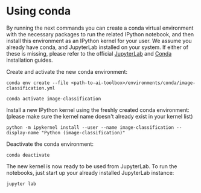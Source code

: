 <!--- Copyright 2020 Siemens AG -->
<!--- SPDX-License-Identifier: MIT -->

# Using conda

By running the next commands you can create a conda virtual environment with the necessary packages to run the related IPython notebook, and then install this environment as an IPython kernel for your user. We assume you already have conda, and JupyterLab installed on your system. If either of these is missing, please refer to the official [JupyterLab](https://jupyterlab.readthedocs.io/en/stable/getting_started/installation.html) and [Conda](https://docs.conda.io/projects/conda/en/latest/user-guide/install/) installation guides.

Create and activate the new conda environment:
```commandline
conda env create --file <path-to-ai-toolbox>/environments/conda/image-classification.yml

conda activate image-classification
``` 


Install a new IPython kernel using the freshly created conda environment: (please make sure the kernel name doesn't already exist in your kernel list)
```commandline
python -m ipykernel install --user --name image-classification --display-name "Python (image-classification)"
``` 

Deactivate the conda environment:
```commandline
conda deactivate
```  

The new kernel is now ready to be used from JupyterLab. To run the notebooks, just start up your already installed JupyterLab instance:
```commandline
jupyter lab
``` 